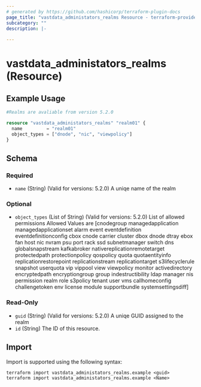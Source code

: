 ```yaml
---
# generated by https://github.com/hashicorp/terraform-plugin-docs
page_title: "vastdata_administators_realms Resource - terraform-provider-vastdata"
subcategory: ""
description: |-
  
---
```


# vastdata_administators_realms (Resource)



## Example Usage

```terraform
#Realms are avaliable from version 5.2.0

resource "vastdata_administators_realms" "realm01" {
  name         = "realm01"
  object_types = ["dnode", "nic", "viewpolicy"]
}
```

<!-- schema generated by tfplugindocs -->
## Schema

### Required

- `name` (String) (Valid for versions: 5.2.0) A uniqe name of the realm

### Optional

- `object_types` (List of String) (Valid for versions: 5.2.0) List of allowed permissions Allowed Values are [cnodegroup managedapplication managedapplicationset alarm event eventdefinition eventdefinitionconfig cbox cnode carrier cluster dbox dnode dtray ebox fan host nic nvram psu port rack ssd subnetmanager switch dns globalsnapstream kafkabroker nativereplicationremotetarget protectedpath protectionpolicy qospolicy quota quotaentityinfo replicationrestorepoint replicationstream replicationtarget s3lifecyclerule snapshot userquota vip vippool view viewpolicy monitor activedirectory encryptedpath encryptiongroup group indestructibility ldap manager nis permission realm role s3policy tenant user vms callhomeconfig challengetoken env license module supportbundle systemsettingsdiff]

### Read-Only

- `guid` (String) (Valid for versions: 5.2.0) A uniqe GUID assigned to the realm
- `id` (String) The ID of this resource.

## Import

Import is supported using the following syntax:

```shell
terraform import vastdata_administators_realms.example <guid>
terraform import vastdata_administators_realms.example <Name>
```
